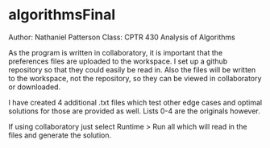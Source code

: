 # algorithmsFinal

Author: Nathaniel Patterson
Class: CPTR 430 Analysis of Algorithms

As the program is written in collaboratory, it is important that the preferences files are uploaded to the workspace. I set up a github repository so that they could easily be read in. Also the files will be written to the workspace, not the repository, so they can be viewed in collaboratory or downloaded. 

I have created 4 additional .txt files which test other edge cases and optimal solutions for those are provided as well. Lists 0-4 are the originals however. 

If using collaboratory just select Runtime > Run all which will read in the files and generate the solution.
